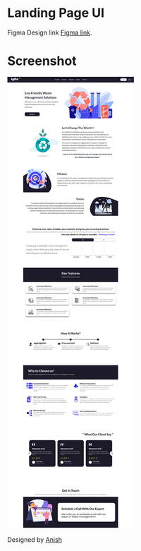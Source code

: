 # Landing Page UI

Figma Design link [Figma link](https://www.figma.com/design/ANYnO0ZBJE6ZttgNUPFQ75/Lytter-Website-(Copy)-(Copy)?t=EEQePJkgkCkMQn24-0).

# Screenshot

![](Desktop.png)



Designed by [Anish](https://github.com/anishVermaIsHere/landing-page)



